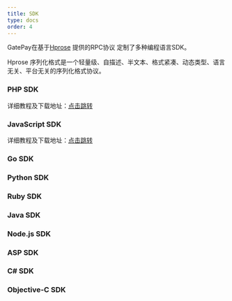 ```yaml
---
title: SDK
type: docs
order: 4
---
```

GatePay在基于[Hprose](https://github.com/hprose) 提供的RPC协议 定制了多种编程语言SDK。

Hprose 序列化格式是一个轻量级、自描述、半文本、格式紧凑、动态类型、语言无关、平台无关的序列化格式协议。



### PHP SDK
详细教程及下载地址：[点击跳转](https://github.com/gatepay-io/gatepay.io-php)

### JavaScript SDK
详细教程及下载地址：[点击跳转](https://github.com/gatepay-io/gatepay.io-js)

### Go SDK

### Python SDK

### Ruby SDK

### Java SDK

### Node.js SDK

### ASP SDK

### C# SDK

### Objective-C SDK


